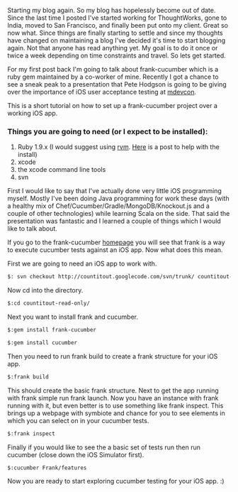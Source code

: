 Starting my blog again. So my blog has hopelessly become out of date. Since the last time I posted I've started working for ThoughtWorks, gone to India, moved to San Francisco, and finally been put onto my client. Great so now what. Since things are finally starting to settle and since my thoughts have changed on maintaining a blog I've decided it's time to start blogging again. Not that anyone has read anything yet. My goal is to do it once or twice a week depending on time constraints and travel. So lets get started.


For my first post back I'm going to talk about frank-cucumber which is a ruby gem maintained by a co-worker of mine. Recently I got a chance to see a sneak peak to a presentation that Pete Hodgson is going to be giving over the importance of iOS user acceptance testing at [mdevcon](http://www.mdevcon.com/).


This is a short tutorial on how to set up a frank-cucumber project over a working iOS app.

### Things you are going to need (or I expect to be installed):


1. Ruby 1.9.x  (I would suggest using [rvm](https://rvm.io/). [Here](http://stackoverflow.com/questions/3696564/how-to-update-ruby-to-1-9-x-on-mac) is a post to help with the install)
1. xcode 
1. the xcode command line tools
1. svn 

First I would like to say that I've actually done very little iOS programming myself. Mostly I've been doing Java programming for work these days (with a healthy mix of Chef/Cucumber/Gradle/MongoDB/Knockout.js and a couple of other technologies) while learning Scala on the side. That said the presentation was fantastic and I learned a couple of things which I would like to talk about.

If you go to the frank-cucumber [homepage](http://testingwithfrank.com/) you will see that frank is a way to execute cucumber tests against an iOS app. Now what does this mean.

First we are going to need an iOS app to work with.

```bash
$: svn checkout http://countitout.googlecode.com/svn/trunk/ countitout-read-only
```

Now cd into the directory.

```bash
$:cd countitout-read-only/
```

Next you want to install frank and cucumber.

```bash
$:gem install frank-cucumber

$:gem install cucumber
```

Then you need to run frank build to create a frank structure for your iOS app.

```bash
$:frank build
```

This should create the basic frank structure. Next to get the app running with frank simple run frank launch. Now you have an instance with frank running with it, but even better is to use something like frank inspect. This brings up a webpage with symbiote and chance for you to see elements in which you can select on in your cucumber tests.

```bash
$:frank inspect
```

Finally if you would like to see the a basic set of tests run then run cucumber (close down the iOS Simulator first).

```bash
$:cucumber Frank/features
```


Now you are ready to start exploring cucumber testing for your iOS app. :)